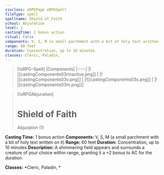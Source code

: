 ```yaml
---
cssclass: oRPGPage oRPGSpell
fileType: spell
spellname: Shield_of_Faith
school: Abjuration
level: 1
castingTime: 1 bonus action
ritual: false
components: V, S, M (a small parchment with a bit of holy text written on it)
range: 60 feet
duration: Concentration, up to 10 minutes
classes: Cleric, Paladin,
---
```

> [!oRPG-Spell]
> |Components|
> |:---:|
> |![[castingComponents03rinactive.png]] |
> |![[castingComponents03v.png]] |
> |![[castingComponents03s.png]] |
> |![[castingComponents03m.png]]|

> [!oRPGAbjuration]
>#  Shield of Faith
> Abjuration  (1)

**Casting Time:** 1 bonus action
**Components:** V, S, M (a small parchment with a bit of holy text written on it)
**Range:** 60 feet
**Duration:**  Concentration, up to 10 minutes
**Description:**
A shimmering field appears and surrounds a creature of your choice within range, granting it a +2 bonus to AC for the duration.



**Classes:**  *Cleric, Paladin, *



